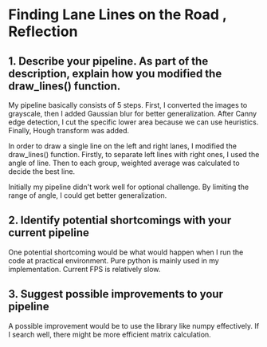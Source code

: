 # **Finding Lane Lines on the Road** , Reflection

## 1. Describe your pipeline. As part of the description, explain how you modified the draw_lines() function.

My pipeline basically consists of 5 steps.
First, I converted the images to grayscale, then I added Gaussian blur for better generalization.
After Canny edge detection, I cut the specific lower area because we can use heuristics.
Finally, Hough transform was added.

In order to draw a single line on the left and right lanes, I modified the draw_lines() function.
Firstly, to separate left lines with right ones, I used the angle of line.
Then to each group, weighted average was calculated to decide the best line.

Initially my pipeline didn't work well for optional challenge.
By limiting the range of angle, I could get better generalization.

## 2. Identify potential shortcomings with your current pipeline

One potential shortcoming would be what would happen when I run the code at practical environment.
Pure python is mainly used in my implementation.
Current FPS is relatively slow.

## 3. Suggest possible improvements to your pipeline

A possible improvement would be to use the library like numpy effectively.
If I search well, there might be more efficient matrix calculation.
